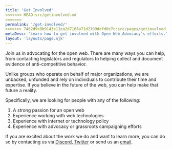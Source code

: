 ```yaml
---
title: 'Get Involved'
<<<<<<< HEAD:src/getinvolved.md
=======
permalink: '/get-involved/'
>>>>>>> 7462d9e8b9143e11ea2d7166a71d2109defd0c7c:src/pages/getinvolved.md
metaDesc: "Learn how to get involved with Open Web Advocacy's efforts."
layout: 'layouts/page.njk'
---
```


Join us in advocating for the open web. There are many ways you can help, from contacting legislators and regulators to helping collect and document evidence of anti-competitive behavior.

Unlike groups who operate on behalf of major organizations, we are unbacked, unfunded and rely on individuals to contribute their time and expertise. If you believe in the future of the web, you can help make that future a reality. 

Specifically, we are looking for people with any of the following:

1. A strong passion for an open web
2. Experience working with web technologies
3. Experience with internet or technology policy
4. Experience with advocacy or grassroots campaigning efforts

If you are excited about the work we do and want to learn more, you can do so by contacting us via <a href="https://discord.gg/x53hkqrRKx">Discord</a>, <a href="https://twitter.com/OpenWebAdvocacy">Twitter</a> or send us an <a href="mailto:contactus@open-web-advocacy.org">email</a>.